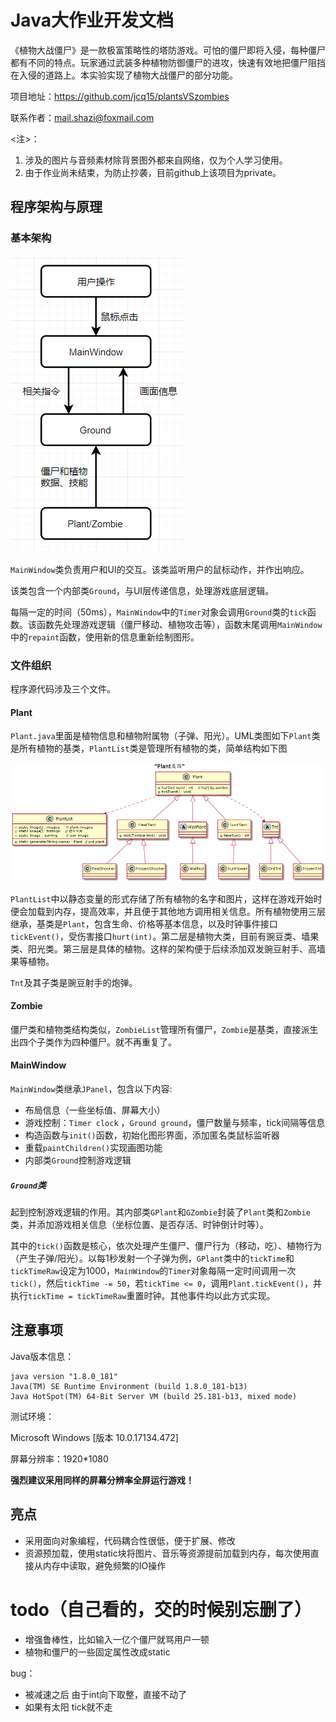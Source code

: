 # Java大作业开发文档

《植物大战僵尸》是一款极富策略性的塔防游戏。可怕的僵尸即将入侵，每种僵尸都有不同的特点。玩家通过武装多种植物防御僵尸的进攻，快速有效地把僵尸阻挡在入侵的道路上。本实验实现了植物大战僵尸的部分功能。

项目地址：https://github.com/jcq15/plantsVSzombies

联系作者：mail.shazi@foxmail.com

<注>：

1. 涉及的图片与音频素材除背景图外都来自网络，仅为个人学习使用。
2. 由于作业尚未结束，为防止抄袭，目前github上该项目为private。

## 程序架构与原理

### 基本架构

![](sketch.png)

`MainWindow`类负责用户和UI的交互。该类监听用户的鼠标动作，并作出响应。

该类包含一个内部类`Ground`，与UI层传递信息，处理游戏底层逻辑。

每隔一定的时间（50ms），`MainWindow`中的`Timer`对象会调用`Ground`类的`tick`函数。该函数先处理游戏逻辑（僵尸移动、植物攻击等），函数末尾调用`MainWindow`中的`repaint`函数，使用新的信息重新绘制图形。

### 文件组织

程序源代码涉及三个文件。

#### Plant

`Plant.java`里面是植物信息和植物附属物（子弹、阳光）。UML类图如下`Plant`类是所有植物的基类，`PlantList`类是管理所有植物的类，简单结构如下图

![](plant.png)

`PlantList`中以静态变量的形式存储了所有植物的名字和图片，这样在游戏开始时便会加载到内存，提高效率，并且便于其他地方调用相关信息。所有植物使用三层继承，基类是`Plant`，包含生命、价格等基本信息，以及时钟事件接口`tickEvent()`，受伤害接口`hurt(int)`。第二层是植物大类，目前有豌豆类、墙果类、阳光类。第三层是具体的植物。这样的架构便于后续添加双发豌豆射手、高墙果等植物。

`Tnt`及其子类是豌豆射手的炮弹。

#### Zombie

僵尸类和植物类结构类似，`ZombieList`管理所有僵尸，`Zombie`是基类，直接派生出四个子类作为四种僵尸。就不再重复了。

#### MainWindow

`MainWindow`类继承`JPanel`，包含以下内容:

- 布局信息（一些坐标值、屏幕大小）
- 游戏控制：`Timer clock` ，`Ground ground`，僵尸数量与频率，tick间隔等信息
- 构造函数与`init()`函数，初始化图形界面，添加匿名类鼠标监听器
- 重载`paintChildren()`实现画图功能
- 内部类`Ground`控制游戏逻辑

##### `Ground`类

起到控制游戏逻辑的作用。其内部类`GPlant`和`GZombie`封装了`Plant`类和`Zombie`类，并添加游戏相关信息（坐标位置、是否存活、时钟倒计时等）。

其中的`tick()`函数是核心，依次处理产生僵尸、僵尸行为（移动，吃）、植物行为（产生子弹/阳光）。以每1秒发射一个子弹为例，`GPlant`类中的`tickTime`和`tickTimeRaw`设定为1000，`MainWindow`的`Timer`对象每隔一定时间调用一次`tick()`，然后`tickTime -= 50`，若`tickTime <= 0`，调用`Plant.tickEvent()`，并执行`tickTime = tickTimeRaw`重置时钟。其他事件均以此方式实现。

## 注意事项

Java版本信息：

```shell
java version "1.8.0_181"
Java(TM) SE Runtime Environment (build 1.8.0_181-b13)
Java HotSpot(TM) 64-Bit Server VM (build 25.181-b13, mixed mode)
```

测试环境：

Microsoft Windows [版本 10.0.17134.472]

屏幕分辨率：1920*1080

**强烈建议采用同样的屏幕分辨率全屏运行游戏！**

## 亮点

- 采用面向对象编程，代码耦合性很低，便于扩展、修改
- 资源预加载，使用static块将图片、音乐等资源提前加载到内存，每次使用直接从内存中读取，避免频繁的IO操作

# todo（自己看的，交的时候别忘删了）

- 增强鲁棒性，比如输入一亿个僵尸就骂用户一顿
- 植物和僵尸的一些固定属性改成static

bug：

- 被减速之后 由于int向下取整，直接不动了
- 如果有太阳 tick就不走
